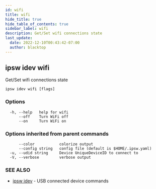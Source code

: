 ```yaml
---
id: wifi
title: wifi
hide_title: true
hide_table_of_contents: true
sidebar_label: wifi
description: Get/Set wifi connections state
last_update:
  date: 2022-12-10T00:43:42-07:00
  author: blacktop
---
```

## ipsw idev wifi

Get/Set wifi connections state

```
ipsw idev wifi [flags]
```

### Options

```
  -h, --help   help for wifi
      --off    Turn WiFi off
      --on     Turn WiFi on
```

### Options inherited from parent commands

```
      --color           colorize output
      --config string   config file (default is $HOME/.ipsw.yaml)
  -u, --udid string     Device UniqueDeviceID to connect to
  -V, --verbose         verbose output
```

### SEE ALSO

* [ipsw idev](/docs/cli/ipsw/idev)	 - USB connected device commands

